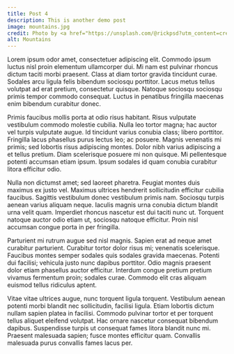 ```yaml
---
title: Post 4
description: This is another demo post
image: mountains.jpg
credit: Photo by <a href="https://unsplash.com/@rickpsd?utm_content=creditCopyText&utm_medium=referral&utm_source=unsplash">Henrique Ferreira</a> on <a href="https://unsplash.com/photos/a-view-of-a-mountain-range-from-a-distance-o3C1oJgqLtI?utm_content=creditCopyText&utm_medium=referral&utm_source=unsplash">Unsplash</a>
alt: Mountains
---
```


Lorem ipsum odor amet, consectetuer adipiscing elit. Commodo ipsum luctus nisl proin elementum ullamcorper dui. Mi nam est pulvinar rhoncus dictum taciti morbi praesent. Class at diam tortor gravida tincidunt curae. Sodales arcu ligula felis bibendum sociosqu porttitor. Lacus metus tellus volutpat ad erat pretium, consectetur quisque. Natoque sociosqu sociosqu primis tempor commodo consequat. Luctus in penatibus fringilla maecenas enim bibendum curabitur donec.

Primis faucibus mollis porta at odio risus habitant. Risus vulputate vestibulum commodo molestie cubilia. Nulla leo tortor magna; hac auctor vel turpis vulputate augue. Id tincidunt varius conubia class; libero porttitor. Fringilla lacus phasellus purus lectus leo; ac posuere. Magnis venenatis mi primis; sed lobortis risus adipiscing montes. Dolor nibh varius adipiscing a et tellus pretium. Diam scelerisque posuere mi non quisque. Mi pellentesque potenti accumsan etiam ipsum. Ipsum sodales id quam conubia curabitur litora efficitur odio.

Nulla non dictumst amet; sed laoreet pharetra. Feugiat montes duis maximus ex justo vel. Maximus ultrices hendrerit sollicitudin efficitur cubilia faucibus. Sagittis vestibulum donec vestibulum primis nam. Sociosqu turpis aenean varius aliquam neque. Iaculis magnis urna conubia dictum blandit urna velit quam. Imperdiet rhoncus nascetur est dui taciti nunc ut. Torquent natoque auctor odio etiam ut, sociosqu natoque efficitur. Proin nisl accumsan congue porta in per fringilla.

Parturient mi rutrum augue sed nisl magnis. Sapien erat ad neque amet curabitur parturient. Curabitur tortor dolor risus mi; venenatis scelerisque. Faucibus montes semper sodales quis sodales gravida maecenas. Potenti dui facilisi; vehicula justo nunc dapibus porttitor. Odio magnis praesent dolor etiam phasellus auctor efficitur. Interdum congue pretium pretium vivamus fermentum proin; sodales curae. Commodo elit cras aliquam euismod tellus ridiculus aptent.

Vitae vitae ultrices augue, nunc torquent ligula torquent. Vestibulum aenean potenti morbi blandit nec sollicitudin, facilisi ligula. Etiam lobortis dictum nullam sapien platea in facilisi. Commodo pulvinar tortor et per torquent tellus aliquet eleifend volutpat. Hac ornare nascetur consequat bibendum dapibus. Suspendisse turpis ut consequat fames litora blandit nunc mi. Praesent malesuada sapien; fusce montes efficitur quam. Convallis malesuada purus convallis fames lacus per.